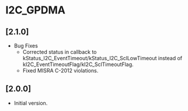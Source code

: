 # I2C_GPDMA

## [2.1.0]

- Bug Fixes
  - Corrected status in callback to kStatus_I2C_EventTimeout/kStatus_I2C_SclLowTimeout
    instead of kI2C_EventTimeoutFlag/kI2C_SclTimeoutFlag.
  - Fixed MISRA C-2012 violations.

## [2.0.0]

- Initial version.

